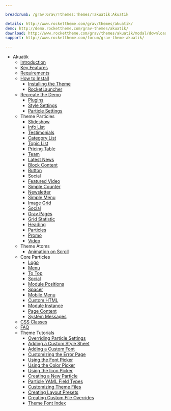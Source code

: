 ```yaml
---

breadcrumb: /grav:Grav/!themes:Themes/!akuatik:Akuatik

details: http://www.rockettheme.com/grav/themes/akuatik/
demo: http://demo.rockettheme.com/grav-themes/akuatik/
download: http://www.rockettheme.com/grav/themes/akuatik/modal/downloads
support: http://www.rockettheme.com/forum/grav-theme-akuatik/

---
```


* Akuatik
    - [Introduction]()
    - [Key Features](INDEX.md#key-features)
    - [Requirements](INDEX.md#requirements)
    - [How to Install](../../start/themes.md#how-to-install)
        + [Installing the Theme](http://docs.gantry.org/gantry5/basics/installation#installing-a-gantry-theme)
        + [RocketLauncher](../../start/rocketlauncher.md)
    - [Recreate the Demo](demo.md)
        + [Plugins](demo.md#recommended-plugins)
        + [Style Settings](demo_settings.md)
        + [Particle Settings](demo.md#particles)
    - Theme Particles
        - [Slideshow](particle_slideshow.md)
        - [Info List](particle_info.md)
        - [Testimonials](particle_testimonials.md)
        - [Category List](particle_categorylist.md)
        - [Topic List](particle_topiclist.md)
        - [Pricing Table](particle_pricing.md)
        - [Team](particle_team.md)
        - [Latest News](particle_latestnews.md)
        - [Block Content](particle_block.md)
        - [Button](particle_button.md)
        - [Social](particle_social.md)
        - [Featured Video](particle_featuredvideo.md)
        - [Simple Counter](particle_simplecounter.md)
        - [Newsletter](particle_newsletter.md)
        - [Simple Menu](particle_simplemenu.md)
        - [Image Grid](particle_image.md)
        - [Social](particle_social.md)
        - [Grav Pages](particle_grav.md)
        - [Grid Statistic](particle_grid.md)
        - [Heading](particle_heading.md)
        - [Particles](particle_particles.md)
        - [Promo](particle_promo.md)
        - [Video](particle_video.md)
    - Theme Atoms
        * [Animation on Scroll](atom_aos.md)
    - Core Particles
        + [Logo](http://docs.gantry.org/gantry5/particles/logo)
        + [Menu](http://docs.gantry.org/gantry5/particles/menu-control)
        + [To Top](http://docs.gantry.org/gantry5/particles/to-top)
        + [Social](http://docs.gantry.org/gantry5/particles/social)
        + [Module Positions](http://docs.gantry.org/gantry5/particles/position)
        + [Spacer](http://docs.gantry.org/gantry5/particles/spacer)
        + [Mobile Menu](http://docs.gantry.org/gantry5/particles/mobile-menu)
        + [Custom HTML](http://docs.gantry.org/gantry5/particles/custom-html)
        + [Module Instance](http://docs.gantry.org/gantry5/particles/module-instance)
        + [Page Content](http://docs.gantry.org/gantry5/particles/page-content)
        + [System Messages](http://docs.gantry.org/gantry5/particles/system-messages)
    - [CSS Classes](css.md)
    - [FAQ](faq.md)
    - Theme Tutorials
        + [Overriding Particle Settings](http://docs.gantry.org/gantry5/tutorials/overriding-particle-settings)
        + [Adding a Custom Style Sheet](http://docs.gantry.org/gantry5/tutorials/adding-a-custom-style-sheet)
        + [Adding a Custom Font](http://docs.gantry.org/gantry5/tutorials/fonts)
        + [Customizing the Error Page](http://docs.gantry.org/gantry5/tutorials/customize-the-error-page)
        + [Using the Font Picker](http://docs.gantry.org/gantry5/tutorials/using-the-font-picker)
        + [Using the Color Picker](http://docs.gantry.org/gantry5/tutorials/using-the-color-picker)
        + [Using the Icon Picker](http://docs.gantry.org/gantry5/tutorials/using-the-icon-picker)
        + [Creating a New Particle](http://docs.gantry.org/gantry5/advanced/creating-a-new-particle)
        + [Particle YAML Field Types](http://docs.gantry.org/gantry5/advanced/particle-yaml-field-types)
        + [Customizing Theme Files](http://docs.gantry.org/gantry5/advanced/customizing-theme-files)
        + [Creating Layout Presets](http://docs.gantry.org/gantry5/advanced/creating-layout-presets)
        + [Creating Custom File Overrides](http://docs.gantry.org/gantry5/advanced/file-overrides)
        + [Theme Font Index](../../../technical_tips/general/font_index.md)
